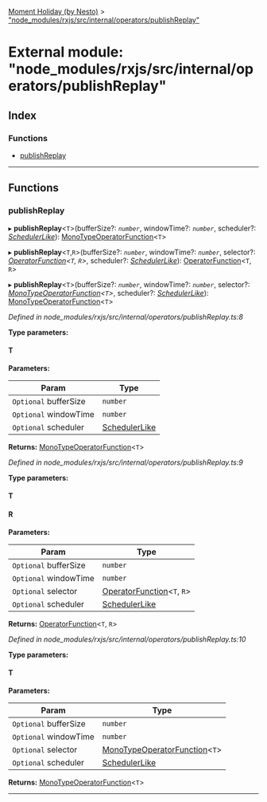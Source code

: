 [Moment Holiday (by Nesto)](../README.md) > ["node_modules/rxjs/src/internal/operators/publishReplay"](../modules/_node_modules_rxjs_src_internal_operators_publishreplay_.md)

# External module: "node_modules/rxjs/src/internal/operators/publishReplay"

## Index

### Functions

* [publishReplay](_node_modules_rxjs_src_internal_operators_publishreplay_.md#publishreplay)

---

## Functions

<a id="publishreplay"></a>

###  publishReplay

▸ **publishReplay**<`T`>(bufferSize?: *`number`*, windowTime?: *`number`*, scheduler?: *[SchedulerLike](../interfaces/_node_modules_rxjs_src_internal_types_.schedulerlike.md)*): [MonoTypeOperatorFunction](../interfaces/_node_modules_rxjs_src_internal_types_.monotypeoperatorfunction.md)<`T`>

▸ **publishReplay**<`T`,`R`>(bufferSize?: *`number`*, windowTime?: *`number`*, selector?: *[OperatorFunction](../interfaces/_node_modules_rxjs_src_internal_types_.operatorfunction.md)<`T`, `R`>*, scheduler?: *[SchedulerLike](../interfaces/_node_modules_rxjs_src_internal_types_.schedulerlike.md)*): [OperatorFunction](../interfaces/_node_modules_rxjs_src_internal_types_.operatorfunction.md)<`T`, `R`>

▸ **publishReplay**<`T`>(bufferSize?: *`number`*, windowTime?: *`number`*, selector?: *[MonoTypeOperatorFunction](../interfaces/_node_modules_rxjs_src_internal_types_.monotypeoperatorfunction.md)<`T`>*, scheduler?: *[SchedulerLike](../interfaces/_node_modules_rxjs_src_internal_types_.schedulerlike.md)*): [MonoTypeOperatorFunction](../interfaces/_node_modules_rxjs_src_internal_types_.monotypeoperatorfunction.md)<`T`>

*Defined in node_modules/rxjs/src/internal/operators/publishReplay.ts:8*

**Type parameters:**

#### T 
**Parameters:**

| Param | Type |
| ------ | ------ |
| `Optional` bufferSize | `number` |
| `Optional` windowTime | `number` |
| `Optional` scheduler | [SchedulerLike](../interfaces/_node_modules_rxjs_src_internal_types_.schedulerlike.md) |

**Returns:** [MonoTypeOperatorFunction](../interfaces/_node_modules_rxjs_src_internal_types_.monotypeoperatorfunction.md)<`T`>

*Defined in node_modules/rxjs/src/internal/operators/publishReplay.ts:9*

**Type parameters:**

#### T 
#### R 
**Parameters:**

| Param | Type |
| ------ | ------ |
| `Optional` bufferSize | `number` |
| `Optional` windowTime | `number` |
| `Optional` selector | [OperatorFunction](../interfaces/_node_modules_rxjs_src_internal_types_.operatorfunction.md)<`T`, `R`> |
| `Optional` scheduler | [SchedulerLike](../interfaces/_node_modules_rxjs_src_internal_types_.schedulerlike.md) |

**Returns:** [OperatorFunction](../interfaces/_node_modules_rxjs_src_internal_types_.operatorfunction.md)<`T`, `R`>

*Defined in node_modules/rxjs/src/internal/operators/publishReplay.ts:10*

**Type parameters:**

#### T 
**Parameters:**

| Param | Type |
| ------ | ------ |
| `Optional` bufferSize | `number` |
| `Optional` windowTime | `number` |
| `Optional` selector | [MonoTypeOperatorFunction](../interfaces/_node_modules_rxjs_src_internal_types_.monotypeoperatorfunction.md)<`T`> |
| `Optional` scheduler | [SchedulerLike](../interfaces/_node_modules_rxjs_src_internal_types_.schedulerlike.md) |

**Returns:** [MonoTypeOperatorFunction](../interfaces/_node_modules_rxjs_src_internal_types_.monotypeoperatorfunction.md)<`T`>

___

